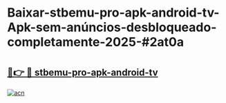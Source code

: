 # Baixar-stbemu-pro-apk-android-tv-Apk-sem-anúncios-desbloqueado-completamente-2025-#2at0a

# <h2><a href="https://ainizakaria.my?title=stbemu-pro-apk-android-tv&ref=24M">🔗👉 🔴 stbemu-pro-apk-android-tv</a></h2>

[![acn](https://github.com/user-attachments/assets/0f9c940e-d8b0-45ae-aac7-cd30a18b3e1c)](https://ainizakaria.my?title=stbemu-pro-apk-android-tv&ref=24M)

